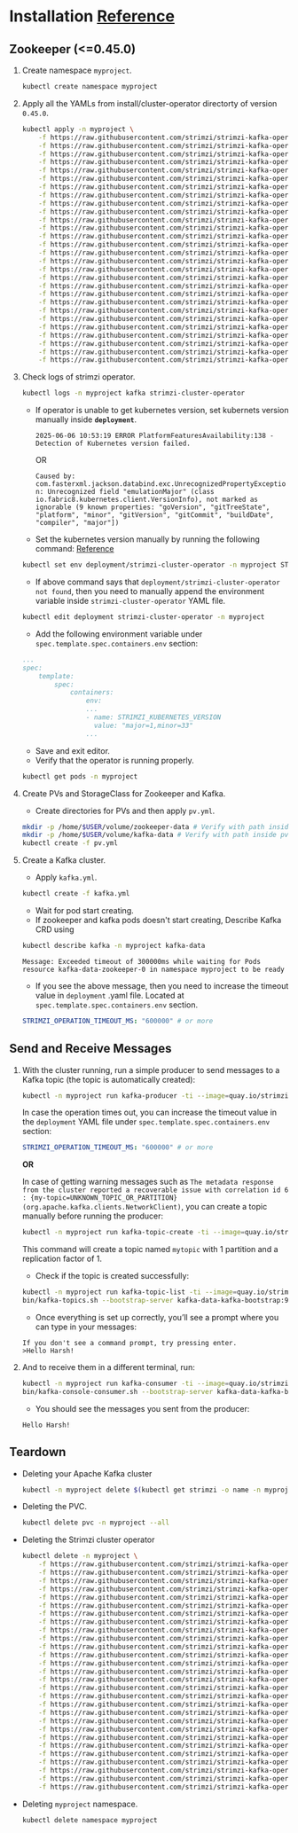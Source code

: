 # Installation [Reference](https://github.com/strimzi/strimzi-kafka-operator)

## Zookeeper (<=0.45.0)

1. Create namespace `myproject`.

    ```bash
    kubectl create namespace myproject
    ```

2. Apply all the YAMLs from install/cluster-operator directorty of version `0.45.0`.

    ```bash
    kubectl apply -n myproject \
        -f https://raw.githubusercontent.com/strimzi/strimzi-kafka-operator/refs/tags/0.45.0/install/cluster-operator/010-ServiceAccount-strimzi-cluster-operator.yaml \
        -f https://raw.githubusercontent.com/strimzi/strimzi-kafka-operator/refs/tags/0.45.0/install/cluster-operator/020-ClusterRole-strimzi-cluster-operator-role.yaml \
        -f https://raw.githubusercontent.com/strimzi/strimzi-kafka-operator/refs/tags/0.45.0/install/cluster-operator/020-RoleBinding-strimzi-cluster-operator.yaml \
        -f https://raw.githubusercontent.com/strimzi/strimzi-kafka-operator/refs/tags/0.45.0/install/cluster-operator/021-ClusterRole-strimzi-cluster-operator-role.yaml \
        -f https://raw.githubusercontent.com/strimzi/strimzi-kafka-operator/refs/tags/0.45.0/install/cluster-operator/021-ClusterRoleBinding-strimzi-cluster-operator.yaml \
        -f https://raw.githubusercontent.com/strimzi/strimzi-kafka-operator/refs/tags/0.45.0/install/cluster-operator/022-ClusterRole-strimzi-cluster-operator-role.yaml \
        -f https://raw.githubusercontent.com/strimzi/strimzi-kafka-operator/refs/tags/0.45.0/install/cluster-operator/022-RoleBinding-strimzi-cluster-operator.yaml \
        -f https://raw.githubusercontent.com/strimzi/strimzi-kafka-operator/refs/tags/0.45.0/install/cluster-operator/023-ClusterRole-strimzi-cluster-operator-role.yaml \
        -f https://raw.githubusercontent.com/strimzi/strimzi-kafka-operator/refs/tags/0.45.0/install/cluster-operator/023-RoleBinding-strimzi-cluster-operator.yaml \
        -f https://raw.githubusercontent.com/strimzi/strimzi-kafka-operator/refs/tags/0.45.0/install/cluster-operator/030-ClusterRole-strimzi-kafka-broker.yaml \
        -f https://raw.githubusercontent.com/strimzi/strimzi-kafka-operator/refs/tags/0.45.0/install/cluster-operator/030-ClusterRoleBinding-strimzi-cluster-operator-kafka-broker-delegation.yaml \
        -f https://raw.githubusercontent.com/strimzi/strimzi-kafka-operator/refs/tags/0.45.0/install/cluster-operator/031-ClusterRole-strimzi-entity-operator.yaml \
        -f https://raw.githubusercontent.com/strimzi/strimzi-kafka-operator/refs/tags/0.45.0/install/cluster-operator/031-RoleBinding-strimzi-cluster-operator-entity-operator-delegation.yaml \
        -f https://raw.githubusercontent.com/strimzi/strimzi-kafka-operator/refs/tags/0.45.0/install/cluster-operator/033-ClusterRole-strimzi-kafka-client.yaml \
        -f https://raw.githubusercontent.com/strimzi/strimzi-kafka-operator/refs/tags/0.45.0/install/cluster-operator/033-ClusterRoleBinding-strimzi-cluster-operator-kafka-client-delegation.yaml \
        -f https://raw.githubusercontent.com/strimzi/strimzi-kafka-operator/refs/tags/0.45.0/install/cluster-operator/040-Crd-kafka.yaml \
        -f https://raw.githubusercontent.com/strimzi/strimzi-kafka-operator/refs/tags/0.45.0/install/cluster-operator/041-Crd-kafkaconnect.yaml \
        -f https://raw.githubusercontent.com/strimzi/strimzi-kafka-operator/refs/tags/0.45.0/install/cluster-operator/042-Crd-strimzipodset.yaml \
        -f https://raw.githubusercontent.com/strimzi/strimzi-kafka-operator/refs/tags/0.45.0/install/cluster-operator/043-Crd-kafkatopic.yaml \
        -f https://raw.githubusercontent.com/strimzi/strimzi-kafka-operator/refs/tags/0.45.0/install/cluster-operator/044-Crd-kafkauser.yaml \
        -f https://raw.githubusercontent.com/strimzi/strimzi-kafka-operator/refs/tags/0.45.0/install/cluster-operator/045-Crd-kafkamirrormaker.yaml \
        -f https://raw.githubusercontent.com/strimzi/strimzi-kafka-operator/refs/tags/0.45.0/install/cluster-operator/046-Crd-kafkabridge.yaml \
        -f https://raw.githubusercontent.com/strimzi/strimzi-kafka-operator/refs/tags/0.45.0/install/cluster-operator/047-Crd-kafkaconnector.yaml \
        -f https://raw.githubusercontent.com/strimzi/strimzi-kafka-operator/refs/tags/0.45.0/install/cluster-operator/048-Crd-kafkamirrormaker2.yaml \
        -f https://raw.githubusercontent.com/strimzi/strimzi-kafka-operator/refs/tags/0.45.0/install/cluster-operator/049-Crd-kafkarebalance.yaml \
        -f https://raw.githubusercontent.com/strimzi/strimzi-kafka-operator/refs/tags/0.45.0/install/cluster-operator/04A-Crd-kafkanodepool.yaml \
        -f https://raw.githubusercontent.com/strimzi/strimzi-kafka-operator/refs/tags/0.45.0/install/cluster-operator/050-ConfigMap-strimzi-cluster-operator.yaml \
        -f https://raw.githubusercontent.com/strimzi/strimzi-kafka-operator/refs/tags/0.45.0/install/cluster-operator/060-Deployment-strimzi-cluster-operator.yaml
    ```

3. Check logs of strimzi operator.

    ```bash
    kubectl logs -n myproject kafka strimzi-cluster-operator
    ```

    - If operator is unable to get kubernetes version, set kubernets version manually inside **`deployment`**.

        `2025-06-06 10:53:19 ERROR PlatformFeaturesAvailability:138 - Detection of Kubernetes version failed.`

        OR

        `Caused by: com.fasterxml.jackson.databind.exc.UnrecognizedPropertyException: Unrecognized field "emulationMajor" (class io.fabric8.kubernetes.client.VersionInfo), not marked as ignorable (9 known properties: "goVersion", "gitTreeState", "platform", "minor", "gitVersion", "gitCommit", "buildDate", "compiler", "major"])`

    - Set the kubernetes version manually by running the following command:
    [Reference](https://github.com/strimzi/strimzi-kafka-operator/issues/11386)

    ```bash
    kubectl set env deployment/strimzi-cluster-operator -n myproject STRIMZI_KUBERNETES_VERSION="major=1,minor=33"
    ```

    - If above command says that `deployment/strimzi-cluster-operator not found`, then you need to manually append the environment variable inside `strimzi-cluster-operator` YAML file.

    ```bash
    kubectl edit deployment strimzi-cluster-operator -n myproject
    ```

    - Add the following environment variable under `spec.template.spec.containers.env` section:

    ```yaml
    ...
    spec:
        template:
            spec:
                containers:
                    env:
                    ...
                    - name: STRIMZI_KUBERNETES_VERSION
                      value: "major=1,minor=33"
                    ...
    ```

    - Save and exit editor.
    - Verify that the operator is running properly.

    ```bash
    kubectl get pods -n myproject
    ```

4. Create PVs and StorageClass for Zookeeper and Kafka.

    - Create directories for PVs and then apply `pv.yml`.

    ```bash
    mkdir -p /home/$USER/volume/zookeeper-data # Verify with path inside pv.yml
    mkdir -p /home/$USER/volume/kafka-data # Verify with path inside pv.yml
    kubectl create -f pv.yml
    ```

5. Create a Kafka cluster.

    - Apply `kafka.yml`.

    ```bash
    kubectl create -f kafka.yml
    ```

    - Wait for pod start creating.
    - If zookeeper and kafka pods doesn't start creating,
    Describe Kafka CRD using

    ```bash
    kubectl describe kafka -n myproject kafka-data
    ```

    `Message: Exceeded timeout of 300000ms while waiting for Pods resource kafka-data-zookeeper-0 in namespace myproject to be ready`

    - If you see the above message, then you need to increase the timeout value in `deployment` .yaml file. Located at `spec.template.spec.containers.env` section.

    ```yaml
    STRIMZI_OPERATION_TIMEOUT_MS: "600000" # or more
    ```

## Send and Receive Messages

1. With the cluster running, run a simple producer to send messages to a Kafka topic (the topic is automatically created):

    ```bash
    kubectl -n myproject run kafka-producer -ti --image=quay.io/strimzi/kafka:0.46.0-kafka-4.0.0 --rm=true --restart=Never -- bin/kafka-console-producer.sh --bootstrap-server kafka-data-kafka-bootstrap:9092 --topic mytopic
    ```

    In case the operation times out, you can increase the timeout value in the `deployment` YAML file under `spec.template.spec.containers.env` section:

    ```yaml
    STRIMZI_OPERATION_TIMEOUT_MS: "600000" # or more
    ```

    **OR**

    In case of getting warning messages such as `The metadata response from the cluster reported a recoverable issue with correlation id 6 : {my-topic=UNKNOWN_TOPIC_OR_PARTITION} (org.apache.kafka.clients.NetworkClient)`, you can create a topic manually before running the producer:

    ```bash
    kubectl -n myproject run kafka-topic-create -ti --image=quay.io/strimzi/kafka:0.46.0-kafka-4.0.0 --rm=true --restart=Never -- bin/kafka-topics.sh --bootstrap-server kafka-data-kafka-bootstrap:9092 --create --topic mytopic --partitions 1 --replication-factor 1
    ```

    This command will create a topic named `mytopic` with 1 partition and a replication factor of 1.

    - Check if the topic is created successfully:

    ```bash
    kubectl -n myproject run kafka-topic-list -ti --image=quay.io/strimzi/kafka:0.46.0-kafka-4.0.0 --rm=true --restart=Never -- \
    bin/kafka-topics.sh --bootstrap-server kafka-data-kafka-bootstrap:9092 --list
    ```

    - Once everything is set up correctly, you’ll see a prompt where you can type in your messages:

    ```text
    If you don't see a command prompt, try pressing enter.
    >Hello Harsh!
    ```

2. And to receive them in a different terminal, run:

    ```bash
    kubectl -n myproject run kafka-consumer -ti --image=quay.io/strimzi/kafka:0.46.0-kafka-4.0.0 --rm=true --restart=Never -- \
    bin/kafka-console-consumer.sh --bootstrap-server kafka-data-kafka-bootstrap:9092 --topic mytopic --from-beginning
    ```

    - You should see the messages you sent from the producer:

    ```text
    Hello Harsh!
    ```

## Teardown

- Deleting your Apache Kafka cluster

    ```bash
    kubectl -n myproject delete $(kubectl get strimzi -o name -n myproject)
    ```

- Deleting the PVC.

    ```bash
    kubectl delete pvc -n myproject --all
    ```

- Deleting the Strimzi cluster operator

    ```bash
    kubectl delete -n myproject \
        -f https://raw.githubusercontent.com/strimzi/strimzi-kafka-operator/refs/tags/0.45.0/install/cluster-operator/010-ServiceAccount-strimzi-cluster-operator.yaml \
        -f https://raw.githubusercontent.com/strimzi/strimzi-kafka-operator/refs/tags/0.45.0/install/cluster-operator/020-ClusterRole-strimzi-cluster-operator-role.yaml \
        -f https://raw.githubusercontent.com/strimzi/strimzi-kafka-operator/refs/tags/0.45.0/install/cluster-operator/020-RoleBinding-strimzi-cluster-operator.yaml \
        -f https://raw.githubusercontent.com/strimzi/strimzi-kafka-operator/refs/tags/0.45.0/install/cluster-operator/021-ClusterRole-strimzi-cluster-operator-role.yaml \
        -f https://raw.githubusercontent.com/strimzi/strimzi-kafka-operator/refs/tags/0.45.0/install/cluster-operator/021-ClusterRoleBinding-strimzi-cluster-operator.yaml \
        -f https://raw.githubusercontent.com/strimzi/strimzi-kafka-operator/refs/tags/0.45.0/install/cluster-operator/022-ClusterRole-strimzi-cluster-operator-role.yaml \
        -f https://raw.githubusercontent.com/strimzi/strimzi-kafka-operator/refs/tags/0.45.0/install/cluster-operator/022-RoleBinding-strimzi-cluster-operator.yaml \
        -f https://raw.githubusercontent.com/strimzi/strimzi-kafka-operator/refs/tags/0.45.0/install/cluster-operator/023-ClusterRole-strimzi-cluster-operator-role.yaml \
        -f https://raw.githubusercontent.com/strimzi/strimzi-kafka-operator/refs/tags/0.45.0/install/cluster-operator/023-RoleBinding-strimzi-cluster-operator.yaml \
        -f https://raw.githubusercontent.com/strimzi/strimzi-kafka-operator/refs/tags/0.45.0/install/cluster-operator/030-ClusterRole-strimzi-kafka-broker.yaml \
        -f https://raw.githubusercontent.com/strimzi/strimzi-kafka-operator/refs/tags/0.45.0/install/cluster-operator/030-ClusterRoleBinding-strimzi-cluster-operator-kafka-broker-delegation.yaml \
        -f https://raw.githubusercontent.com/strimzi/strimzi-kafka-operator/refs/tags/0.45.0/install/cluster-operator/031-ClusterRole-strimzi-entity-operator.yaml \
        -f https://raw.githubusercontent.com/strimzi/strimzi-kafka-operator/refs/tags/0.45.0/install/cluster-operator/031-RoleBinding-strimzi-cluster-operator-entity-operator-delegation.yaml \
        -f https://raw.githubusercontent.com/strimzi/strimzi-kafka-operator/refs/tags/0.45.0/install/cluster-operator/033-ClusterRole-strimzi-kafka-client.yaml \
        -f https://raw.githubusercontent.com/strimzi/strimzi-kafka-operator/refs/tags/0.45.0/install/cluster-operator/033-ClusterRoleBinding-strimzi-cluster-operator-kafka-client-delegation.yaml \
        -f https://raw.githubusercontent.com/strimzi/strimzi-kafka-operator/refs/tags/0.45.0/install/cluster-operator/040-Crd-kafka.yaml \
        -f https://raw.githubusercontent.com/strimzi/strimzi-kafka-operator/refs/tags/0.45.0/install/cluster-operator/041-Crd-kafkaconnect.yaml \
        -f https://raw.githubusercontent.com/strimzi/strimzi-kafka-operator/refs/tags/0.45.0/install/cluster-operator/042-Crd-strimzipodset.yaml \
        -f https://raw.githubusercontent.com/strimzi/strimzi-kafka-operator/refs/tags/0.45.0/install/cluster-operator/043-Crd-kafkatopic.yaml \
        -f https://raw.githubusercontent.com/strimzi/strimzi-kafka-operator/refs/tags/0.45.0/install/cluster-operator/044-Crd-kafkauser.yaml \
        -f https://raw.githubusercontent.com/strimzi/strimzi-kafka-operator/refs/tags/0.45.0/install/cluster-operator/045-Crd-kafkamirrormaker.yaml \
        -f https://raw.githubusercontent.com/strimzi/strimzi-kafka-operator/refs/tags/0.45.0/install/cluster-operator/046-Crd-kafkabridge.yaml \
        -f https://raw.githubusercontent.com/strimzi/strimzi-kafka-operator/refs/tags/0.45.0/install/cluster-operator/047-Crd-kafkaconnector.yaml \
        -f https://raw.githubusercontent.com/strimzi/strimzi-kafka-operator/refs/tags/0.45.0/install/cluster-operator/048-Crd-kafkamirrormaker2.yaml \
        -f https://raw.githubusercontent.com/strimzi/strimzi-kafka-operator/refs/tags/0.45.0/install/cluster-operator/049-Crd-kafkarebalance.yaml \
        -f https://raw.githubusercontent.com/strimzi/strimzi-kafka-operator/refs/tags/0.45.0/install/cluster-operator/04A-Crd-kafkanodepool.yaml \
        -f https://raw.githubusercontent.com/strimzi/strimzi-kafka-operator/refs/tags/0.45.0/install/cluster-operator/050-ConfigMap-strimzi-cluster-operator.yaml \
        -f https://raw.githubusercontent.com/strimzi/strimzi-kafka-operator/refs/tags/0.45.0/install/cluster-operator/060-Deployment-strimzi-cluster-operator.yaml
    ```

- Deleting `myproject` namespace.

    ```bash
    kubectl delete namespace myproject
    ```
